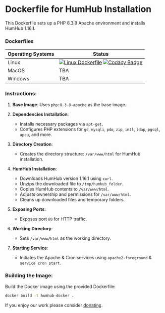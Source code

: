 # Dockerfile for HumHub Installation

This Dockerfile sets up a PHP 8.3.8 Apache environment and installs HumHub 1.16.1.

### Dockerfiles
| Operating Systems | Status |
|-------------------|--------|
| Linux             | [![Linux Dockerfile](https://github.com/GreenMeteor/humhub-docker/actions/workflows/test.yml/badge.svg)](https://github.com/GreenMeteor/humhub-docker/actions/workflows/test.yml) [![Codacy Badge](https://app.codacy.com/project/badge/Grade/b2581f3610ad4c418d44e8c325ca7f28)](https://app.codacy.com/gh/GreenMeteor/humhub-docker/dashboard?utm_source=gh&utm_medium=referral&utm_content=&utm_campaign=Badge_grade) |
| MacOS             | TBA    |
| Windows           | TBA    |

### Instructions:

1. **Base Image**: Uses `php:8.3.8-apache` as the base image.

2. **Dependencies Installation**:
   - Installs necessary packages via `apt-get`.
   - Configures PHP extensions for `gd`, `mysqli`, `pdo`, `zip`, `intl`, `ldap`, `pgsql`, `apcu`, and more.

3. **Directory Creation**:
   - Creates the directory structure: `/var/www/html` for HumHub installation.

4. **HumHub Installation**:
   - Downloads HumHub version 1.16.1 using `curl`.
   - Unzips the downloaded file to `/tmp/humhub_folder`.
   - Copies HumHub contents to `/var/www/html`.
   - Adjusts ownership and permissions for `/var/www/html`.
   - Cleans up downloaded files and temporary folders.

5. **Exposing Ports**:
   - Exposes port `80` for HTTP traffic.

6. **Working Directory**:
   - Sets `/var/www/html` as the working directory.

7. **Starting Service**:
   - Initiates the Apache & Cron services using `apache2-foreground` & `service cron start`.

### Building the Image:

Build the Docker image using the provided Dockerfile:

```bash
docker build -t humhub-docker .
```
If you enjoy our work please consider [donating](https://donate.stripe.com/00g7uJ4gb7UZePu8wM).
